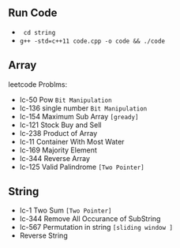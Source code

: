##    Run Code 

-   ` cd string`
-    `g++ -std=c++11 code.cpp -o code && ./code`
<!-- -    `g++ -std=c++11 code.cpp && ./a.out` -->


## Array 

leetcode Problms:

- lc-50 Pow `Bit Manipulation`
- lc-136 single number `Bit Manipulation`
- lc-154 Maximum Sub Array `[gready]`
- lc-121 Stock Buy and Sell
- lc-238 Product of Array
- lc-11 Container With Most Water
- lc-169 Majority Element
- lc-344 Reverse Array
- lc-125 Valid Palindrome `[Two Pointer]`


## String

- lc-1 Two Sum `[Two Pointer]`
- lc-344 Remove All Occurance of SubString 
- lc-567 Permutation in string `[sliding window ]`
- Reverse String